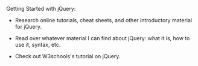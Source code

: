 Getting Started with jQuery:

* Research online tutorials, cheat sheets, and other introductory material for jQuery.

* Read over whatever material I can find about jQuery: what it is, how to use it, syntax, etc.

* Check out W3schools's tutorial on jQuery.